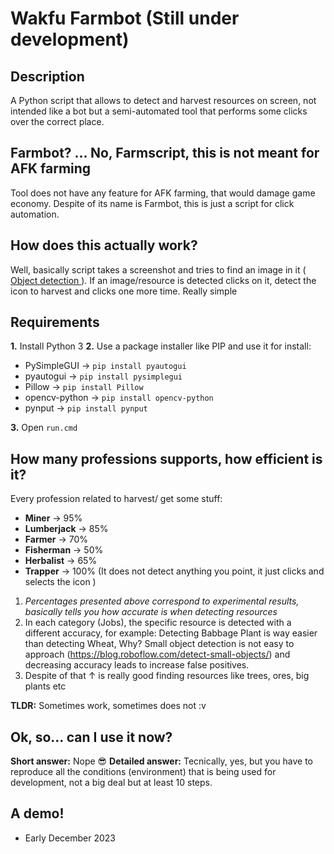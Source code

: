 
# Wakfu Farmbot (Still under development)

## Description
A Python script that allows to detect and harvest resources on screen, not intended like a bot but a semi-automated tool that performs some clicks over the correct place.


## Farmbot? ... No, Farmscript, this is not meant for AFK farming

Tool does not have any feature for AFK farming, that would damage game economy.
Despite of its name is Farmbot, this is just a script for click automation.

  
## How does this actually work?

Well, basically script takes a screenshot and tries to find an image in it ([ Object detection ](https://www.mathworks.com/discovery/object-detection.html)). If an image/resource is detected clicks on it, detect the icon to harvest and clicks one more time. Really simple


## Requirements
**1.** Install Python 3
**2.** Use a package installer like PIP and use it for install:
* PySimpleGUI -> `pip install pyautogui`
* pyautogui -> `pip install pysimplegui`
* Pillow -> `pip install Pillow`
* opencv-python -> `pip install opencv-python`
* pynput -> `pip install pynput`

**3.** Open ``run.cmd``

  

## How many professions supports, how efficient is it?

Every profession related to harvest/ get some stuff:

* **Miner** -> 95%
* **Lumberjack** -> 85%
* **Farmer** -> 70%
* **Fisherman** -> 50%
* **Herbalist** -> 65%
* **Trapper** -> 100% (It does not detect anything you point, it just clicks and selects the icon )

1) *Percentages presented above correspond to experimental results, basically tells you how accurate is when detecting resources*
2) In each category (Jobs), the specific resource is detected with a different accuracy, for example:  Detecting Babbage Plant is way easier than detecting Wheat, Why? Small object detection is not easy to approach (https://blog.roboflow.com/detect-small-objects/) and decreasing accuracy leads to increase false positives. 
3) Despite of that ↑ is really good finding resources like trees, ores, big plants etc

**TLDR:** Sometimes work, sometimes does not :v 

## Ok, so... can I use it now?

**Short answer:** Nope 😎
**Detailed answer:** Tecnically, yes, but you have to reproduce all the conditions (environment) that is being used for development, not a big deal but at least 10 steps. 

## A demo!
- Early December 2023
